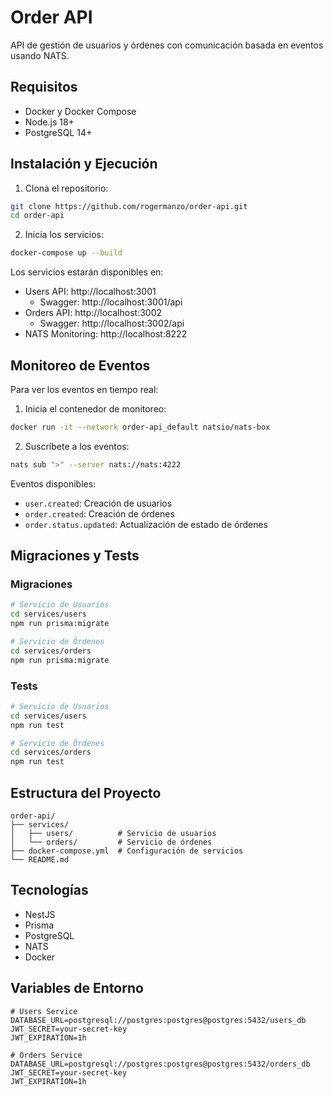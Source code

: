 # Order API

API de gestión de usuarios y órdenes con comunicación basada en eventos usando NATS.

## Requisitos

- Docker y Docker Compose
- Node.js 18+
- PostgreSQL 14+

## Instalación y Ejecución

1. Clona el repositorio:
```bash
git clone https://github.com/rogermanzo/order-api.git
cd order-api
```

2. Inicia los servicios:
```bash
docker-compose up --build
```

Los servicios estarán disponibles en:
- Users API: http://localhost:3001
  - Swagger: http://localhost:3001/api
- Orders API: http://localhost:3002
  - Swagger: http://localhost:3002/api
- NATS Monitoring: http://localhost:8222

## Monitoreo de Eventos

Para ver los eventos en tiempo real:

1. Inicia el contenedor de monitoreo:
```bash
docker run -it --network order-api_default natsio/nats-box
```

2. Suscríbete a los eventos:
```bash
nats sub ">" --server nats://nats:4222
```

Eventos disponibles:
- `user.created`: Creación de usuarios
- `order.created`: Creación de órdenes
- `order.status.updated`: Actualización de estado de órdenes

## Migraciones y Tests

### Migraciones
```bash
# Servicio de Usuarios
cd services/users
npm run prisma:migrate

# Servicio de Órdenes
cd services/orders
npm run prisma:migrate
```

### Tests
```bash
# Servicio de Usuarios
cd services/users
npm run test

# Servicio de Órdenes
cd services/orders
npm run test
```

## Estructura del Proyecto

```
order-api/
├── services/
│   ├── users/          # Servicio de usuarios
│   └── orders/         # Servicio de órdenes
├── docker-compose.yml  # Configuración de servicios
└── README.md
```

## Tecnologías

- NestJS
- Prisma
- PostgreSQL
- NATS
- Docker

## Variables de Entorno

```env
# Users Service
DATABASE_URL=postgresql://postgres:postgres@postgres:5432/users_db
JWT_SECRET=your-secret-key
JWT_EXPIRATION=1h

# Orders Service
DATABASE_URL=postgresql://postgres:postgres@postgres:5432/orders_db
JWT_SECRET=your-secret-key
JWT_EXPIRATION=1h
``` 